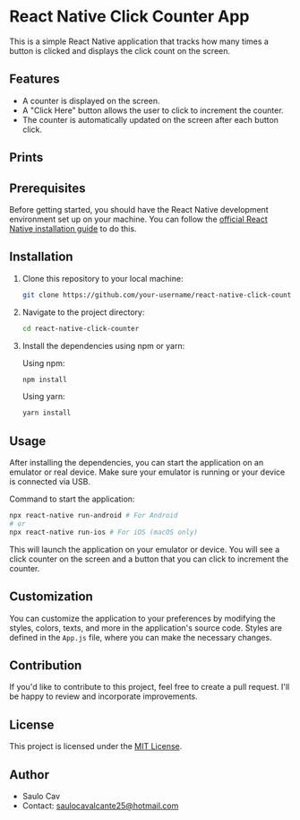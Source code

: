 # React Native Click Counter App

This is a simple React Native application that tracks how many times a button is clicked and displays the click count on the screen.

## Features

- A counter is displayed on the screen.
- A "Click Here" button allows the user to click to increment the counter.
- The counter is automatically updated on the screen after each button click.

## Prints


## Prerequisites

Before getting started, you should have the React Native development environment set up on your machine. You can follow the [official React Native installation guide](https://reactnative.dev/docs/environment-setup) to do this.

## Installation

1. Clone this repository to your local machine:

   ```bash
   git clone https://github.com/your-username/react-native-click-counter.git
   ```

2. Navigate to the project directory:

   ```bash
   cd react-native-click-counter
   ```

3. Install the dependencies using npm or yarn:

   Using npm:

   ```bash
   npm install
   ```

   Using yarn:

   ```bash
   yarn install
   ```

## Usage

After installing the dependencies, you can start the application on an emulator or real device. Make sure your emulator is running or your device is connected via USB.

Command to start the application:

```bash
npx react-native run-android # For Android
# or
npx react-native run-ios # For iOS (macOS only)
```

This will launch the application on your emulator or device. You will see a click counter on the screen and a button that you can click to increment the counter.

## Customization

You can customize the application to your preferences by modifying the styles, colors, texts, and more in the application's source code. Styles are defined in the `App.js` file, where you can make the necessary changes.

## Contribution

If you'd like to contribute to this project, feel free to create a pull request. I'll be happy to review and incorporate improvements.

## License

This project is licensed under the [MIT License](LICENSE).

## Author

- Saulo Cav
- Contact: saulocavalcante25@hotmail.com
